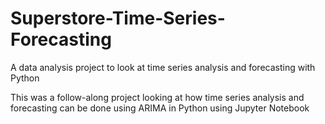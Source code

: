 # Superstore-Time-Series-Forecasting
A data analysis project to look at time series analysis and forecasting with Python

This was a follow-along project looking at how time series analysis and forecasting can be done using ARIMA in Python using Jupyter Notebook
